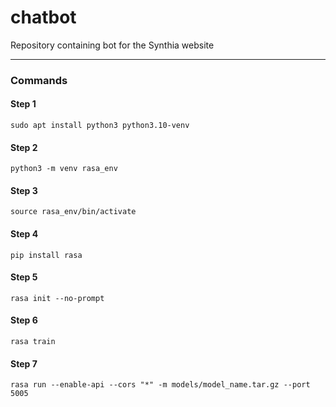 # chatbot
Repository containing bot for the Synthia website

<hr>


### Commands

#### Step 1
```
sudo apt install python3 python3.10-venv
```

#### Step 2
```
python3 -m venv rasa_env
```

#### Step 3
```
source rasa_env/bin/activate
```

#### Step 4
```
pip install rasa
```

#### Step 5
```
rasa init --no-prompt
```

#### Step 6
```
rasa train
```

#### Step 7
```
rasa run --enable-api --cors "*" -m models/model_name.tar.gz --port 5005
```
